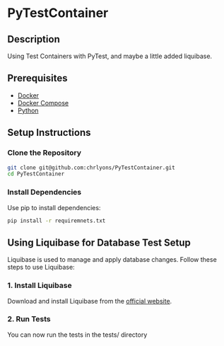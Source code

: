 # PyTestContainer

## Description

Using Test Containers with PyTest, and maybe a little added liquibase.

## Prerequisites

- [Docker](https://www.docker.com/get-started)
- [Docker Compose](https://docs.docker.com/compose/install/)
- [Python](https://www.python.org/downloads/)

## Setup Instructions

### Clone the Repository

```sh
git clone git@github.com:chrlyons/PyTestContainer.git
cd PyTestContainer
```

### Install Dependencies

Use pip to install dependencies:

```sh
pip install -r requiremnets.txt
```

## Using Liquibase for Database Test Setup

Liquibase is used to manage and apply database changes. Follow these steps to use Liquibase:

### 1. Install Liquibase

Download and install Liquibase from the [official website](https://www.liquibase.org/download).


### 2. Run Tests

You can now run the tests in the tests/ directory
